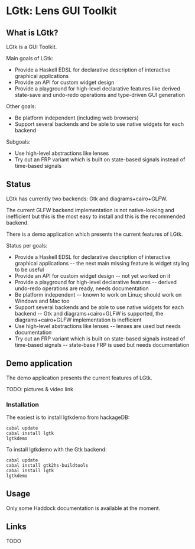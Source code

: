 
# LGtk: Lens GUI Toolkit


## What is LGtk?

LGtk is a GUI Toolkit.

Main goals of LGtk:

* Provide a Haskell EDSL for declarative description of interactive graphical applications
* Provide an API for custom widget design
* Provide a playground for high-level declarative features like
  derived state-save and undo-redo operations and
  type-driven GUI generation

Other goals:

* Be platform independent (including web browsers)
* Support several backends and be able to use native widgets for each backend

Subgoals:

* Use high-level abstractions like lenses
* Try out an FRP variant
  which is built on state-based signals instead of time-based signals


## Status

LGtk has currently two backends: Gtk and diagrams+cairo+GLFW.

The current GLFW backend implementation is not native-looking and inefficient but this is the most easy
to install and this is the recommended backend.

There is a demo application which presents the current features of LGtk.

Status per goals:

* Provide a Haskell EDSL for declarative description of interactive graphical applications
  -- the next main missing feature is widget styling to be useful
* Provide an API for custom widget design
  -- not yet worked on it
* Provide a playground for high-level declarative features
  -- derived undo-redo operations are ready, needs documentation
* Be platform independent
  -- known to work on Linux; should work on Windows and Mac too
* Support several backends and be able to use native widgets for each backend
  -- Gtk and diagrams+cairo+GLFW is supported, the diagrams+cairo+GLFW implementation is inefficient
* Use high-level abstractions like lenses
  -- lenses are used but needs documentation
* Try out an FRP variant which is built on state-based signals instead of time-based signals
  -- state-base FRP is used but needs documentation


## Demo application

The demo application presents the current features of LGtk.

TODO: pictures & video link


### Installation

The easiest is to install lgtkdemo from hackageDB:

```
cabal update
cabal install lgtk
lgtkdemo
```

To install lgtkdemo with the Gtk backend:

```
cabal update
cabal install gtk2hs-buildtools
cabal install lgtk
lgtkdemo
```


## Usage

Only some Haddock documentation is available at the moment.


## Links

TODO





